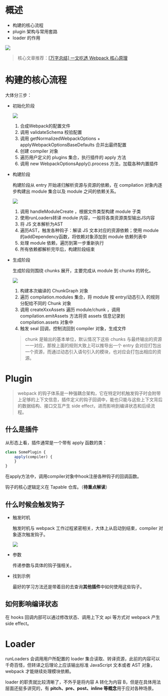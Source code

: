 
# 概述

* 构建的核心流程
* plugin 架构与常用套路
* loader 的作用

![](https://pic4.zhimg.com/80/v2-2e1d66f4a0900fdf4ae06010f45262fb_1440w.jpg)

> 核心文章推荐：[[万字总结] 一文吃透 Webpack 核心原理](https://zhuanlan.zhihu.com/p/363928061)

# 构建的核心流程

大体分三步：

* 初始化阶段

  ![](https://pic1.zhimg.com/80/v2-c2fef8d21ef8785dda99c3360052e200_1440w.jpg)

  1. 合成Webpack的配置文件
  2. 调用 validateSchema 校验配置
  3. 调用 getNormalizedWebpackOptions + applyWebpackOptionsBaseDefaults 合并出最终配置
  4. 创建 compiler 对象
  5. 遍历用户定义的 plugins 集合，执行插件的 apply 方法
  6. 调用 new WebpackOptionsApply().process 方法，加载各种内置插件

* 构建阶段

  构建阶段从 entry 开始递归解析资源与资源的依赖，在 compilation 对象内逐步构建出 module 集合以及 module 之间的依赖关系。

  ![](https://pic3.zhimg.com/80/v2-e8dd140fa3852daf25371de3b57aa6fe_1440w.jpg)

  1. 调用 handleModuleCreate ，根据文件类型构建 module 子类
  2. 使用runLoaders转译 module 内容，一般将各类资源类型输出JS内容
  3. 将 JS 文本解析为AST
  4. 遍历AST，触发各种钩子：解读 JS 文本对应的资源依赖；使用 module 的addDependency函数，将依赖对象添加到 module 依赖列表中
  5. 处理 module 依赖，遍历到第一步重新执行
  6. 所有依赖都解析完毕后，构建阶段结束

* 生成阶段

  生成阶段则围绕 chunks 展开，主要完成从 module 到 chunks 的转化。

  ![](https://pic2.zhimg.com/80/v2-52ee5059432bdd1c44f0073c32347049_1440w.jpg)

  1. 构建本次编译的 ChunkGraph 对象
  2. 遍历 compilation.modules 集合，将 module 按 entry/动态引入 的规则分配给不同的 Chunk 对象
  3. 调用 createXxxAssets 遍历 module/chunk ，调用 compilation.emitAssets 方法将资 assets 信息记录到 compilation.assets 对象中
  4. 触发 seal 回调，控制流回到 compiler 对象，生成文件

  > chunk 是输出的基本单位，默认情况下这些 chunks 与最终输出的资源一一对应，那按上面的规则大致上可以推导出一个 entry 会对应打包出一个资源，而通过动态引入语句引入的模块，也对应会打包出相应的资源。

# Plugin

> webpack 的钩子体系是一种强耦合架构，它在特定时机触发钩子时会附带上足够的上下文信息，插件定义的钩子回调中，能也只能与这些上下文背后的数据结构、接口交互产生 side effect，进而影响到编译状态和后续流程。

## 什么是插件

从形态上看，插件通常是一个带有 apply 函数的类：

```js
class SomePlugin {
    apply(compiler) {
    }
}
```

在apply方法中，调用compiler对象中hook注册各种钩子的回调函数。

钩子的核心逻辑定义在 Tapable 仓库。（**待重点解读**）

## 什么时候会触发钩子

* 触发时机
  
  触发时机与 webpack 工作过程紧密相关，大体上从启动到结束，compiler 对象逐次触发钩子。

  ![](https://pic3.zhimg.com/80/v2-e8338b67485a15f5eb4d9974cab4d3e2_1440w.jpg)

* 参数
  
  传递参数与具体的钩子强相关。

* 找到示例

  最好的学习方法还是带着目的去查询**其他插件**中如何使用这些钩子。

## 如何影响编译状态

在 hooks 回调内部可以通过修改状态、调用上下文 api 等方式对 webpack 产生 side effect。

# Loader

runLoaders 会调用用户所配置的 loader 集合读取、转译资源，此前的内容可以千奇百怪，但转译之后理论上应该输出标准 JavaScript 文本或者 AST 对象，webpack 才能继续处理模块依赖。

loader 的职责就比较清晰了，不外乎是将内容 A 转化为内容 B，但是在具体用法层面还挺多讲究的，有 **pitch、pre、post、inline 等概念**用于应对各种场景。
